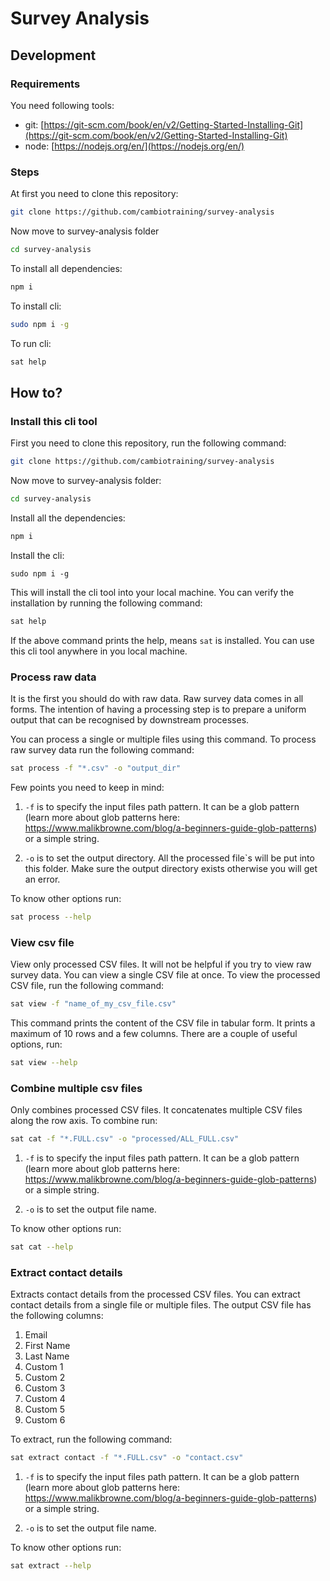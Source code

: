 # Survey Analysis

## Development

### Requirements
You need following tools:

- git: [https://git-scm.com/book/en/v2/Getting-Started-Installing-Git](https://git-scm.com/book/en/v2/Getting-Started-Installing-Git)
- node: [https://nodejs.org/en/](https://nodejs.org/en/)

### Steps

At first you need to clone this repository:

```bash
git clone https://github.com/cambiotraining/survey-analysis
```

Now move to survey-analysis folder

```bash
cd survey-analysis
```

To install all dependencies:

```bash
npm i
```

To install cli:

```bash
sudo npm i -g
```

To run cli:

```bash
sat help
```

## How to?
### Install this cli tool

First you need to clone this repository, run the following command:

```bash
git clone https://github.com/cambiotraining/survey-analysis
```

Now move to survey-analysis folder:

```bash
cd survey-analysis
```

Install all the dependencies:

```bash
npm i
```

Install the cli:
```
sudo npm i -g
```

This will install the cli tool into your local machine. You can verify the installation by running the following command:

```bash
sat help
```

If the above command prints the help, means `sat` is installed. You can use this cli tool anywhere in you local machine.

### Process raw data

It is the first you should do with raw data. Raw survey data comes in all forms. The intention of having a processing step is to prepare a uniform output that can be recognised by downstream processes.

You can process a single or multiple files using this command. To process raw survey data run the following command:

```bash
sat process -f "*.csv" -o "output_dir"
```
 Few points you need to keep in mind:

 1. `-f` is to specify the input files path pattern. It can be a glob pattern (learn more about glob patterns here: https://www.malikbrowne.com/blog/a-beginners-guide-glob-patterns) or a simple string.

 1. `-o` is to set the output directory. All the processed file`s will be put into this folder. Make sure the output directory exists otherwise you will get an error.

 To know other options run:

 ```bash
 sat process --help
 ```

 ### View csv file

 View only processed CSV files. It will not be helpful if you try to view raw survey data. You can view a single CSV file at once. To view the processed CSV file, run the following command:
```bash
sat view -f "name_of_my_csv_file.csv"
```
This command prints the content of the CSV file in tabular form. It prints a maximum of 10 rows and a few columns. There are a couple of useful options, run:

```bash
sat view --help
```

### Combine multiple csv files
Only combines processed CSV files. It concatenates multiple CSV files along the row axis. To combine run:

```bash
sat cat -f "*.FULL.csv" -o "processed/ALL_FULL.csv"
```

 1. `-f` is to specify the input files path pattern. It can be a glob pattern (learn more about glob patterns here: https://www.malikbrowne.com/blog/a-beginners-guide-glob-patterns) or a simple string.

 1. `-o` is to set the output file name.

 
To know other options run:

```bash
sat cat --help
```

### Extract contact details

Extracts contact details from the processed CSV files. You can extract contact details from a single file or multiple files. The output CSV file has the following columns:

1. Email
1. First Name
1. Last Name
1. Custom 1
1. Custom 2
1. Custom 3
1. Custom 4
1. Custom 5
1. Custom 6

To extract, run the following command:

```bash
sat extract contact -f "*.FULL.csv" -o "contact.csv"
```


 1. `-f` is to specify the input files path pattern. It can be a glob pattern (learn more about glob patterns here: https://www.malikbrowne.com/blog/a-beginners-guide-glob-patterns) or a simple string.

 1. `-o` is to set the output file name.

  To know other options run:

 ```bash
 sat extract --help
 ```
